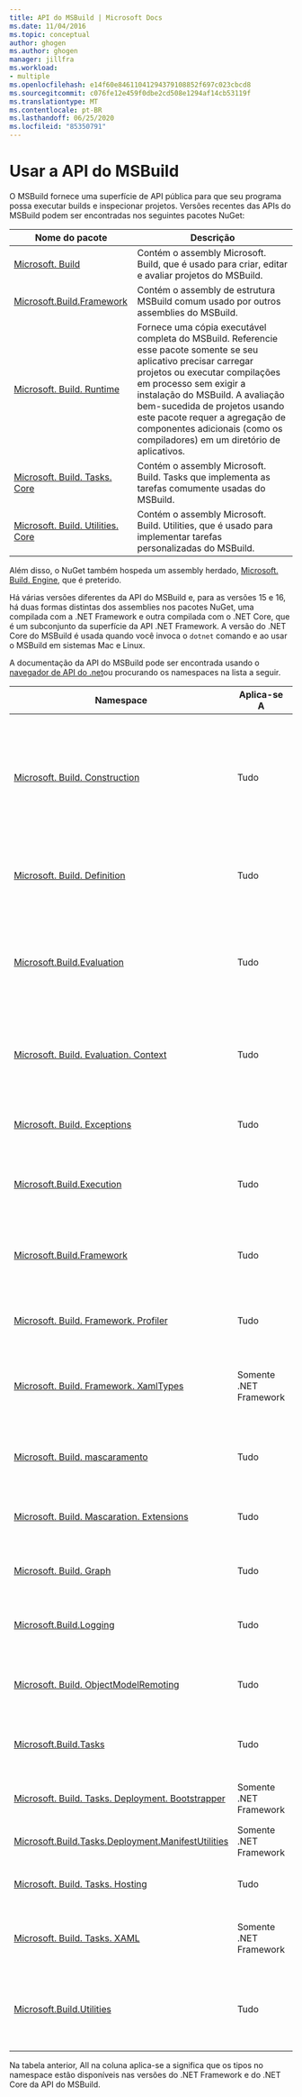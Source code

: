 ```yaml
---
title: API do MSBuild | Microsoft Docs
ms.date: 11/04/2016
ms.topic: conceptual
author: ghogen
ms.author: ghogen
manager: jillfra
ms.workload:
- multiple
ms.openlocfilehash: e14f60e84611041294379108852f697c023cbcd8
ms.sourcegitcommit: c076fe12e459f0dbe2cd508e1294af14cb53119f
ms.translationtype: MT
ms.contentlocale: pt-BR
ms.lasthandoff: 06/25/2020
ms.locfileid: "85350791"
---
```

# <a name="use-the-msbuild-api"></a>Usar a API do MSBuild

O MSBuild fornece uma superfície de API pública para que seu programa possa executar builds e inspecionar projetos. Versões recentes das APIs do MSBuild podem ser encontradas nos seguintes pacotes NuGet:

| Nome do pacote | Descrição |
| ------------ | ----------- |
| [Microsoft. Build](https://www.nuget.org/packages/Microsoft.Build) | Contém o assembly Microsoft. Build, que é usado para criar, editar e avaliar projetos do MSBuild.|
| [Microsoft.Build.Framework](https://www.nuget.org/packages/Microsoft.Build.Framework)| Contém o assembly de estrutura MSBuild comum usado por outros assemblies do MSBuild. |
| [Microsoft. Build. Runtime](https://www.nuget.org/packages/Microsoft.Build.Runtime) | Fornece uma cópia executável completa do MSBuild. Referencie esse pacote somente se seu aplicativo precisar carregar projetos ou executar compilações em processo sem exigir a instalação do MSBuild. A avaliação bem-sucedida de projetos usando este pacote requer a agregação de componentes adicionais (como os compiladores) em um diretório de aplicativos. |
| [Microsoft. Build. Tasks. Core](https://www.nuget.org/packages/Microsoft.Build.Tasks.Core) | Contém o assembly Microsoft. Build. Tasks que implementa as tarefas comumente usadas do MSBuild. |
| [Microsoft. Build. Utilities. Core](https://www.nuget.org/packages/Microsoft.Build.Utilities.Core) | Contém o assembly Microsoft. Build. Utilities, que é usado para implementar tarefas personalizadas do MSBuild. |

Além disso, o NuGet também hospeda um assembly herdado, [Microsoft. Build. Engine](https://www.nuget.org/packages/Microsoft.Build.Engine), que é preterido.

Há várias versões diferentes da API do MSBuild e, para as versões 15 e 16, há duas formas distintas dos assemblies nos pacotes NuGet, uma compilada com a .NET Framework e outra compilada com o .NET Core, que é um subconjunto da superfície da API .NET Framework.  A versão do .NET Core do MSBuild é usada quando você invoca o `dotnet` comando e ao usar o MSBuild em sistemas Mac e Linux.

A documentação da API do MSBuild pode ser encontrada usando o [navegador de API do .net](/dotnet/api)ou procurando os namespaces na lista a seguir.

| Namespace | Aplica-se A | Descrição |
|-----------| -----------| ----------- |
| [Microsoft. Build. Construction](/dotnet/api/Microsoft.Build.Construction) | Tudo |  Contém tipos que o modelo de objeto do MSBuild usa para construir raízes de projeto com valores não avaliados. Cada raiz de projeto corresponde a um arquivo de projeto ou de destino. |
| [Microsoft. Build. Definition](/dotnet/api/Microsoft.Build.Definition) | Tudo | Contém a `ProjectOptions` classe, que dá suporte à construção do projeto. |
| [Microsoft.Build.Evaluation](/dotnet/api/Microsoft.Build.Evaluation) | Tudo | Contém tipos que o modelo de objeto do MSBuild usa para avaliar projetos. Cada projeto é associado a uma ou mais raízes de projeto. |
| [Microsoft. Build. Evaluation. Context](/dotnet/api/Microsoft.Build.Evaluation.Context) | Tudo | Contém a `EvaluationContext` classe, usada para armazenar o estado de avaliação entre chamadas. |
| [Microsoft. Build. Exceptions](/dotnet/api/Microsoft.Build.Exceptions) | Tudo | Contém tipos de exceção que podem ser gerados durante o processo de build. |
| [Microsoft.Build.Execution](/dotnet/api/Microsoft.Build.Execution) | Tudo | Contém tipos que o modelo de objeto do MSBuild usa para criar projetos. |
| [Microsoft.Build.Framework](/dotnet/api/Microsoft.Build.Framework) | Tudo | Contém os tipos que definem como as tarefas e os agentes interagem com o mecanismo do MSBuild.|
| [Microsoft. Build. Framework. Profiler](/dotnet/api/Microsoft.Build.Framework.Profiler) | Tudo | Contém os tipos que dão suporte à criação de perfil de desempenho. |
| [Microsoft. Build. Framework. XamlTypes](/dotnet/api/Microsoft.Build.Framework.XamlTypes) | Somente .NET Framework | Contém classes usadas para representar tipos XAML analisados de arquivos, regras e outras fontes. |
| [Microsoft. Build. mascaramento](/dotnet/api/Microsoft.Build.Globbing) | Tudo | Contém classes que dão suporte ao processamento de curinga. |
| [Microsoft. Build. Mascaration. Extensions](/dotnet/api/Microsoft.Build.Globbing.Extensions) | Tudo | Contém tipos que dão suporte a extensões para processamento de curinga. |
| [Microsoft. Build. Graph](/dotnet/api/Microsoft.Build.Graph) | Tudo | Contém tipos que dão suporte à `-graph` opção MSBuild. |
| [Microsoft.Build.Logging](/dotnet/api/Microsoft.Build.Logging) | Tudo | Contém tipos usados para registrar em log o progresso de um build. |
| [Microsoft. Build. ObjectModelRemoting](/dotnet/api/Microsoft.Build.ObjectModelRemoting) | Tudo | Contém tipos que oferecem suporte a comunicação remota no MSBuild. |
| [Microsoft.Build.Tasks](/dotnet/api/Microsoft.Build.Tasks) | Tudo | Contém a implementação de todas as tarefas fornecidas com o MSBuild. |
| [Microsoft. Build. Tasks. Deployment. Bootstrapper](/dotnet/api/Microsoft.Build.Tasks.Deployment.Bootstrapper) | Somente .NET Framework | Contém classes usadas internamente pelo MSBuild. |
| [Microsoft.Build.Tasks.Deployment.ManifestUtilities](/dotnet/api/Microsoft.Build.Tasks.Deployment.ManifestUtilities) | Somente .NET Framework | Contém classes que o MSBuild usa.|
| [Microsoft. Build. Tasks. Hosting](/dotnet/api/Microsoft.Build.Tasks.Hosting) | Tudo | Contém classes usadas internamente pelo MSBuild. |
| [Microsoft. Build. Tasks. XAML](/dotnet/api/Microsoft.Build.Tasks.Xaml) | Somente .NET Framework | Contém classes relacionadas a tarefas de compilação XAML. |
| [Microsoft.Build.Utilities](/dotnet/api/Microsoft.Build.Utilities) | Tudo | Contém classes auxiliares que você pode usar para criar seus próprios agentes e tarefas do MSBuild.|

Na tabela anterior, All na coluna aplica-se a significa que os tipos no namespace estão disponíveis nas versões do .NET Framework e do .NET Core da API do MSBuild.
